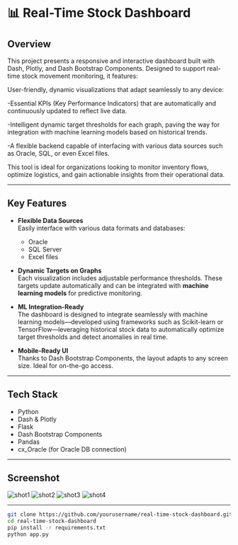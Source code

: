 # 📊 Real-Time Stock Dashboard

## Overview

This project presents a responsive and interactive dashboard built with Dash, Plotly, and Dash Bootstrap Components. Designed to support real-time stock movement monitoring, it features:

User-friendly, dynamic visualizations that adapt seamlessly to any device:

-Essential KPIs (Key Performance Indicators) that are automatically and continuously updated to reflect live data.

-Intelligent dynamic target thresholds for each graph, paving the way for integration with machine learning models based on historical trends.

-A flexible backend capable of interfacing with various data sources such as Oracle, SQL, or even Excel files.

This tool is ideal for organizations looking to monitor inventory flows, optimize logistics, and gain actionable insights from their operational data.

---

##  Key Features

- **Flexible Data Sources**  
  Easily interface with various data formats and databases:  
  - Oracle  
  - SQL Server  
  - Excel files  

- **Dynamic Targets on Graphs**  
  Each visualization includes adjustable performance thresholds. These targets update automatically and can be integrated with **machine learning models** for predictive monitoring.

- **ML Integration-Ready**  
  The dashboard is designed to integrate seamlessly with machine learning models—developed using frameworks such as Scikit-learn or TensorFlow—leveraging historical stock data to automatically optimize target thresholds and detect anomalies in real time.

- **Mobile-Ready UI**  
  Thanks to Dash Bootstrap Components, the layout adapts to any screen size. Ideal for on-the-go access.

---

## Tech Stack

- Python  
- Dash & Plotly
- Flask  
- Dash Bootstrap Components  
- Pandas  
- cx_Oracle (for Oracle DB connection)

---

## Screenshot 

![shot1](https://github.com/user-attachments/assets/19af3787-7870-4b3f-8b4d-58b5caf98fd7)
![shot2](https://github.com/user-attachments/assets/648de25d-8dd9-4e9b-99a2-a8d9cd3823e3)
![shot3](https://github.com/user-attachments/assets/7b367e6d-e916-4138-bdce-661b1945f15e)
![shot4](https://github.com/user-attachments/assets/8fb0a218-f3b1-4a87-8347-caa20c06f87a)






---

```bash
git clone https://github.com/yourusername/real-time-stock-dashboard.git
cd real-time-stock-dashboard
pip install -r requirements.txt
python app.py

